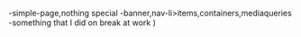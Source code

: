 -simple-page,nothing special
-banner,nav-li>items,containers,mediaqueries
-something that I did on break at work )
